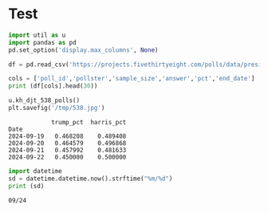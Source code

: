 # Test

```python
import util as u
import pandas as pd
pd.set_option('display.max_columns', None)
```

```python
df = pd.read_csv('https://projects.fivethirtyeight.com/polls/data/president_polls.csv')
```

```python
cols = ['poll_id','pollster','sample_size','answer','pct','end_date']
print (df[cols].head(30))
```

```python
u.kh_djt_538_polls()
plt.savefig('/tmp/538.jpg')
```

```text
            trump_pct  harris_pct
Date                             
2024-09-19   0.468208    0.489408
2024-09-20   0.464579    0.496868
2024-09-21   0.457992    0.481633
2024-09-22   0.450000    0.500000
```

```python
import datetime
sd = datetime.datetime.now().strftime("%m/%d")
print (sd)
```

```text
09/24
```










